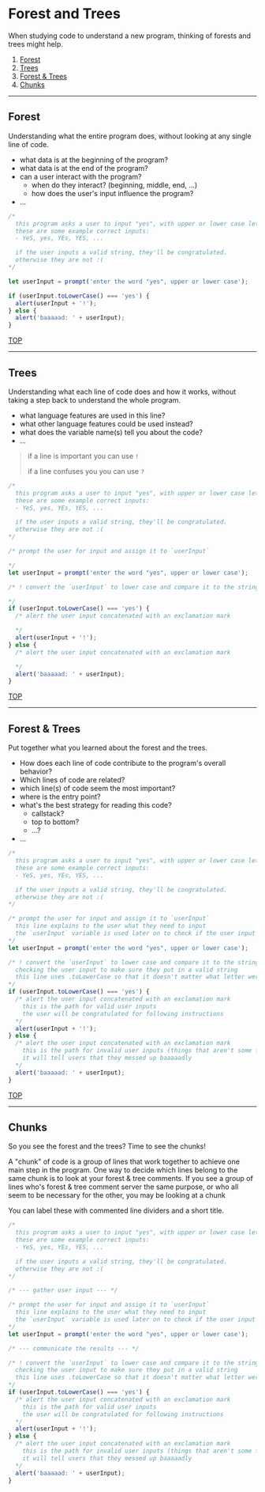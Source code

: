 <!--
plann
- introduce a "standard" way to comment a file
- work this into 'studying-javascript'
  then it can then have /exercises

behavior (forest): block comment up top
  from the user's perspective, what does the program do
  do not mention any lines of code or javascript syntax
implementation (trees): what part of what/why comments
  what code is in this line
strategy (forest & trees): why part of what/why comments
  how does this line contribute to the program's behavior
  how does this line relate to other lines?
-->

# Forest and Trees

When studying code to understand a new program, thinking of forests and trees might help.

1. [Forest](#forest)
2. [Trees](#trees)
3. [Forest & Trees](#forest--trees)
4. [Chunks](#chunks)

---

## Forest

Understanding what the entire program does, without looking at any single line of code.

- what data is at the beginning of the program?
- what data is at the end of the program?
- can a user interact with the program?
  - when do they interact? (beginning, middle, end, ...)
  - how does the user's input influence the program?
- ...

```js
/*
  this program asks a user to input "yes", with upper or lower case letters
  these are some example correct inputs:
  - YeS, yes, YEs, YES, ...

  if the user inputs a valid string, they'll be congratulated.
  otherwise they are not :(
*/

let userInput = prompt('enter the word "yes", upper or lower case');

if (userInput.toLowerCase() === 'yes') {
  alert(userInput + '!');
} else {
  alert('baaaaad: ' + userInput);
}
```

[TOP](#forest-and-trees)

---

## Trees

Understanding what each line of code does and how it works, without taking a step back to understand the whole program.

- what language features are used in this line?
- what other language features could be used instead?
- what does the variable name(s) tell you about the code?
- ...

> if a line is important you can use `!`
>
> if a line confuses you you can use `?`

```js
/*
  this program asks a user to input "yes", with upper or lower case letters
  these are some example correct inputs:
  - YeS, yes, YEs, YES, ...

  if the user inputs a valid string, they'll be congratulated.
  otherwise they are not :(
*/

/* prompt the user for input and assign it to `userInput`

*/
let userInput = prompt('enter the word "yes", upper or lower case');

/* ! convert the `userInput` to lower case and compare it to the string "yes"

*/
if (userInput.toLowerCase() === 'yes') {
  /* alert the user input concatenated with an exclamation mark

  */
  alert(userInput + '!');
} else {
  /* alert the user input concatenated with an exclamation mark

  */
  alert('baaaaad: ' + userInput);
}
```

[TOP](#forest-and-trees)

---

## Forest & Trees

Put together what you learned about the forest and the trees.

- How does each line of code contribute to the program's overall behavior?
- Which lines of code are related?
- which line(s) of code seem the most important?
- where is the entry point?
- what's the best strategy for reading this code?
  - callstack?
  - top to bottom?
  - ...?
- ...

```js
/*
  this program asks a user to input "yes", with upper or lower case letters
  these are some example correct inputs:
  - YeS, yes, YEs, YES, ...

  if the user inputs a valid string, they'll be congratulated.
  otherwise they are not :(
*/

/* prompt the user for input and assign it to `userInput`
  this line explains to the user what they need to input
  the `userInput` variable is used later on to check if the user input a valid string
*/
let userInput = prompt('enter the word "yes", upper or lower case');

/* ! convert the `userInput` to lower case and compare it to the string "yes"
  checking the user input to make sure they put in a valid string
  this line uses .toLowerCase so that it doesn't matter what letter were upper or lower case
*/
if (userInput.toLowerCase() === 'yes') {
  /* alert the user input concatenated with an exclamation mark
    this is the path for valid user inputs
    the user will be congratulated for following instructions
  */
  alert(userInput + '!');
} else {
  /* alert the user input concatenated with an exclamation mark
    this is the path for invalid user inputs (things that aren't some form of "yes")
    it will tell users that they messed up baaaaadly
  */
  alert('baaaaad: ' + userInput);
}
```

[TOP](#forest-and-trees)

---

## Chunks

So you see the forest and the trees? Time to see the chunks!

A "chunk" of code is a group of lines that work together to achieve one main step in the program. One way to decide which lines belong to the same chunk is to look at your forest & tree comments. If you see a group of lines who's forest & tree comment server the same purpose, or who all seem to be necessary for the other, you may be looking at a chunk

You can label these with commented line dividers and a short title.

```js
/*
  this program asks a user to input "yes", with upper or lower case letters
  these are some example correct inputs:
  - YeS, yes, YEs, YES, ...

  if the user inputs a valid string, they'll be congratulated.
  otherwise they are not :(
*/

/* --- gather user input --- */

/* prompt the user for input and assign it to `userInput`
  this line explains to the user what they need to input
  the `userInput` variable is used later on to check if the user input a valid string
*/
let userInput = prompt('enter the word "yes", upper or lower case');

/* --- communicate the results --- */

/* ! convert the `userInput` to lower case and compare it to the string "yes"
  checking the user input to make sure they put in a valid string
  this line uses .toLowerCase so that it doesn't matter what letter were upper or lower case
*/
if (userInput.toLowerCase() === 'yes') {
  /* alert the user input concatenated with an exclamation mark
    this is the path for valid user inputs
    the user will be congratulated for following instructions
  */
  alert(userInput + '!');
} else {
  /* alert the user input concatenated with an exclamation mark
    this is the path for invalid user inputs (things that aren't some form of "yes")
    it will tell users that they messed up baaaaadly
  */
  alert('baaaaad: ' + userInput);
}
```
